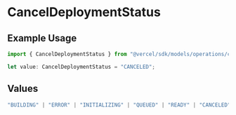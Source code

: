 # CancelDeploymentStatus

## Example Usage

```typescript
import { CancelDeploymentStatus } from "@vercel/sdk/models/operations/canceldeployment.js";

let value: CancelDeploymentStatus = "CANCELED";
```

## Values

```typescript
"BUILDING" | "ERROR" | "INITIALIZING" | "QUEUED" | "READY" | "CANCELED"
```